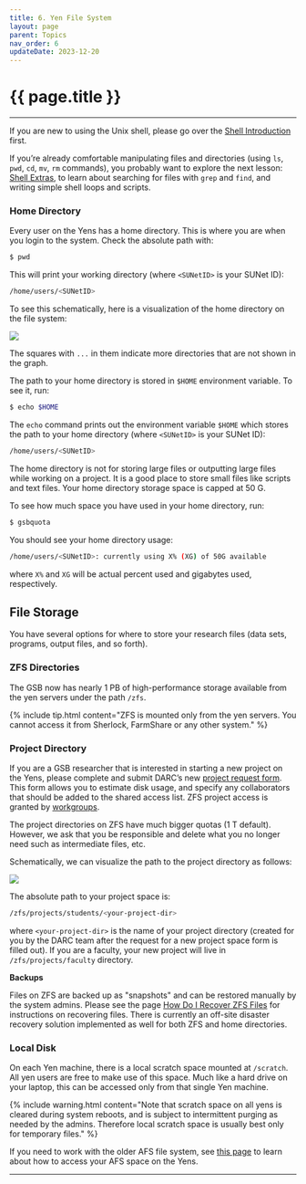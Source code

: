 ```yaml
---
title: 6. Yen File System 
layout: page 
parent: Topics 
nav_order: 6
updateDate: 2023-12-20
---
```


# {{ page.title }}
---
If you are new to using the Unix shell, please go over the <a href="/intro-to-yens/prerequisites/shell_novice" target="_blank">Shell Introduction</a>
first.
 
If you’re already comfortable manipulating files and directories (using `ls`, `pwd`, `cd`, `mv`, `rm` commands), 
you probably want to explore the next lesson: <a href="/intro-to-yens/extras/shell_extras" target="_blank">Shell Extras</a>, 
to learn about searching for files with `grep` and `find`, and writing simple shell loops and scripts.
 
### Home Directory
Every user on the Yens has a home directory. This is where you are when you login to the system.
Check the absolute path with:

```bash
$ pwd
```

This will print your working directory (where `<SUNetID>` is your SUNet ID):

```bash
/home/users/<SUNetID>
```

To see this schematically, here is a visualization of the home directory on the file system:


![](/intro_to_yens/assets/images/home-dir.png)

The squares with `...` in them indicate more directories that are not shown in the graph.

The path to your home directory is stored in `$HOME` environment variable. To see it, run:

```bash
$ echo $HOME
```

The `echo` command prints out the environment variable `$HOME` which stores the path to your home directory 
(where `<SUNetID>` is your SUNet ID):

```bash
/home/users/<SUNetID>
```

The home directory is not for storing large files or outputting large files while working on a project. It is a good place to store small
files like scripts and text files. Your home directory storage space is capped at 50 G.  

To see how much space you have used in your home directory, run:

```bash
$ gsbquota
```

You should see your home directory usage:

```bash
/home/users/<SUNetID>: currently using X% (XG) of 50G available
```
where `X%` and `XG` will be actual percent used and gigabytes used, respectively.

## File Storage

You have several options for where to store your research files (data sets, programs, output files, and so forth). 

### ZFS Directories

The GSB now has nearly 1 PB of high-performance storage available from the yen servers under the path ```/zfs```. 

{% include tip.html content="ZFS is mounted only from the yen servers. You cannot access it from Sherlock, FarmShare or any other system." %}

### Project Directory

If you are a GSB researcher that is interested in starting a new project on the Yens,
please complete and submit DARC’s new <a href="http://darc.stanford.edu/yenstorage" target="_blank">project request form</a>.
This form allows you to estimate disk usage, and specify any collaborators that should be added to the shared access list.
ZFS project access is granted by <a href="https://rcpedia.stanford.edu/yen/workgroups.html" target="_blank">workgroups</a>.

The project directories on ZFS have much bigger quotas (1 T default). However, we ask that you be responsible and
delete what you no longer need such as intermediate files, etc.

Schematically, we can visualize the path to the project directory as follows:

![](/intro_to_yens/assets/images/project-dir.png)

The absolute path to your project space is:

```bash
/zfs/projects/students/<your-project-dir>
```

where `<your-project-dir>` is the name of your project directory (created for you by the DARC team after the request for a new project space form is filled out). If you are a faculty, your new project will live in `/zfs/projects/faculty` directory.

**Backups**

Files on ZFS are backed up as "snapshots" and can be restored manually by the system admins. Please see the page <a href="https://rcpedia.stanford.edu/faqs/howRecoverZFSFiles.html" target="_blank">How Do I Recover ZFS Files</a> for instructions on recovering files. There is currently an off-site disaster recovery solution implemented as well for both ZFS and home directories.

### Local Disk

On each Yen machine, there is a local scratch space mounted at ```/scratch```. All yen users are free to make use of this space. Much like a hard drive on your laptop, this can be accessed only from that single Yen machine. 

{% include warning.html content="Note that scratch space on all yens is cleared during system reboots, and is subject to intermittent purging as needed by the admins. Therefore local scratch space is usually best only for temporary files." %}

If you need to work with the older AFS file system, see <a href="https://rcpedia.stanford.edu/faqs/afsLink.html" target="_blank">this page</a> to learn about how to access your AFS space on the Yens. 

---
